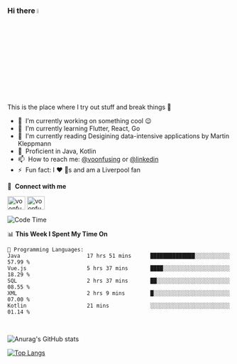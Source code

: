 ### Hi there <img src="https://media.giphy.com/media/hvRJCLFzcasrR4ia7z/giphy.gif" width="5%">
This is the place where I try out stuff and break things :rofl:

- 🔭 &nbsp;I’m currently working on something cool :wink:
- 🌱 &nbsp;I’m currently learning Flutter, React, Go
- 🔖 &nbsp;I'm currently reading Desigining data-intensive applications by Martin Kleppmann
- 🐣 &nbsp;Proficient in Java, Kotlin
- 📫 &nbsp;How to reach me: [@voonfusing](https://twitter.com/voonfusing) or [@linkedin](https://www.linkedin.com/in/voonfusing/)
- ⚡ &nbsp;Fun fact: I :heart: :dog:s and am a Liverpool fan

🔗 &nbsp;**Connect with me**
<p align="left">
<a href="https://twitter.com/voonfusing" target="blank"><img align="center" src="https://raw.githubusercontent.com/rahuldkjain/github-profile-readme-generator/master/src/images/icons/Social/twitter.svg" alt="voonfusing" height="30" width="40" /></a>
<a href="https://www.linkedin.com/in/voonfusing/" target="blank"><img align="center" src="https://raw.githubusercontent.com/rahuldkjain/github-profile-readme-generator/master/src/images/icons/Social/linked-in-alt.svg" alt="voonfusing" height="30" width="40" /></a>

<!--START_SECTION:waka-->
![Code Time](http://img.shields.io/badge/Code%20Time-66%20hrs%203%20mins-blue)

📊 **This Week I Spent My Time On** 

```text
💬 Programming Languages: 
Java                     17 hrs 51 mins      ██████████████░░░░░░░░░░░   57.99 % 
Vue.js                   5 hrs 37 mins       ████░░░░░░░░░░░░░░░░░░░░░   18.29 % 
SQL                      2 hrs 37 mins       ██░░░░░░░░░░░░░░░░░░░░░░░   08.55 % 
XML                      2 hrs 9 mins        █░░░░░░░░░░░░░░░░░░░░░░░░   07.00 % 
Kotlin                   21 mins             ░░░░░░░░░░░░░░░░░░░░░░░░░   01.14 % 

```


<!--END_SECTION:waka-->
<br>

<!-- 📊 &nbsp;**Stats**
<p align="left"> -->
![Anurag's GitHub stats](https://github-readme-stats.vercel.app/api?username=jollyboss123&count_private=true&v=2)

[![Top Langs](https://github-readme-stats.vercel.app/api/top-langs/?username=jollyboss123&layout=compact)](https://github.com/anuraghazra/github-readme-stats)

